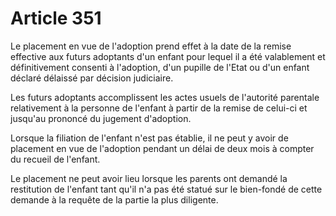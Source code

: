 # Article 351

<p>Le placement en vue de l'adoption prend effet à la date de la remise effective aux futurs adoptants d'un enfant pour lequel il a été valablement et définitivement consenti à l'adoption, d'un pupille de l'Etat ou d'un enfant déclaré délaissé par décision judiciaire.</p><p>Les futurs adoptants accomplissent les actes usuels de l'autorité parentale relativement à la personne de l'enfant à partir de la remise de celui-ci et jusqu'au prononcé du jugement d'adoption.</p><p>Lorsque la filiation de l'enfant n'est pas établie, il ne peut y avoir de placement en vue de l'adoption pendant un délai de deux mois à compter du recueil de l'enfant.</p><p>Le placement ne peut avoir lieu lorsque les parents ont demandé la restitution de l'enfant tant qu'il n'a pas été statué sur le bien-fondé de cette demande à la requête de la partie la plus diligente.</p>